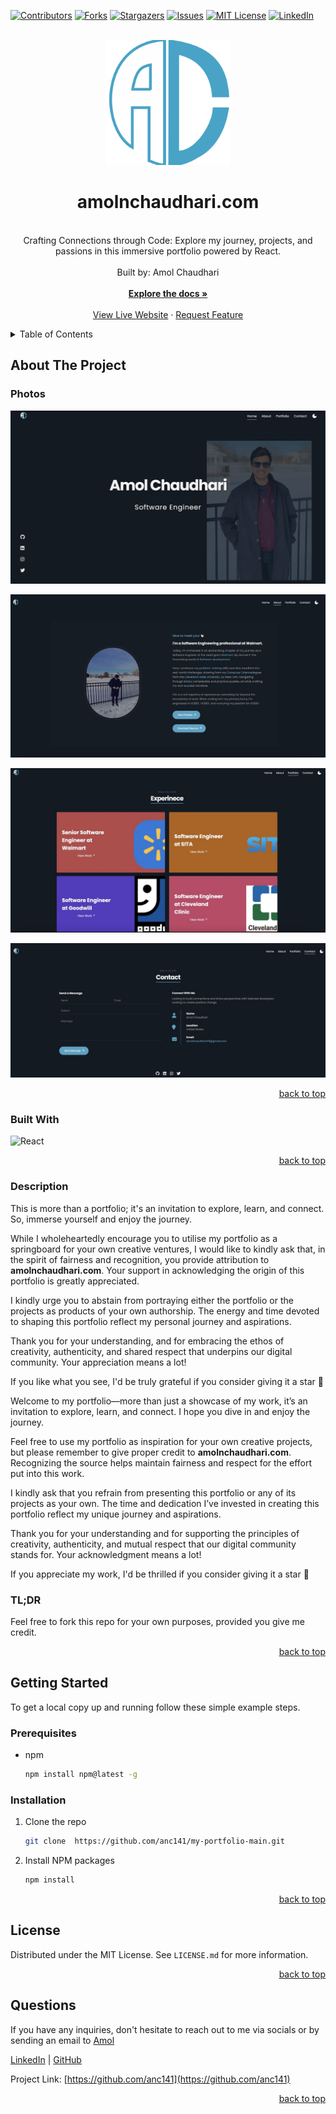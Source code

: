 <a name="readme-top"></a>

  <!-- PROJECT SHIELDS -->

[![Contributors][contributors-shield]][contributors-url]
[![Forks][forks-shield]][forks-url]
[![Stargazers][stars-shield]][stars-url]
[![Issues][issues-shield]][issues-url]
[![MIT License][license-shield]][license-url]
[![LinkedIn][linkedin-shield]][linkedin-url]

  <!-- PROJECT LOGO -->

  <br />
  <div align="center">
     <a href="https://github.com/anc141/my-portfolio-main">
      <img src="src/images/logo.svg" alt="Logo" width="200" height="200">
    </a>
    <h1 align="center">amolnchaudhari.com</h1>
    <p align="center">
    <br/>
Crafting Connections through Code: Explore my journey, projects, and passions in this immersive portfolio powered by React.<br/>
      <br/>
      Built by: Amol Chaudhari
      <br/>
      <br/>
      <a href="https://github.com/anc141/my-portfolio-main"><strong>Explore the docs »</strong></a>
      <br/>
      <br/>
      <a href="https://amolnchaudhari.com">View Live Website</a>
      ·
      <a href="https://github.com/anc141/my-portfolio-main/issues">Request Feature</a>
    </p>
  </div>
  
  <!-- TABLE OF CONTENTS -->

  <details>
    <summary>Table of Contents</summary>
    <ol>
      <li>
        <a href="#about-the-project">About The Project</a>
        <ul>
          <li><a href="#photos">Photos</a></li>
          <li><a href="#built-with">Built With</a></li>
          <li><a href="#description">Description</a></li>
        </ul>
      </li>
      <li>
          <a href="#getting-started">Getting Started</a>
        <ul>
          <li><a href="#prerequisites">Prerequisites</a></li>
          <li><a href="#installation">Installation</a></li>
        </ul>
      </li>
      <li><a href="#license">License</a></li>
      <li><a href="#questions">Questions</a></li>
    </ol>
  </details>
  
  <!-- ABOUT THE PROJECT -->
  
  ## About The Project
  
  ### Photos
  
[![My React Portfolio Screen Shot][product-screenshot]](https://amolnchaudhari.com)

[![My React Portfolio Screen Shot][product-screenshot2]](https://amolnchaudhari.com)

[![My React Portfolio Screen Shot][product-screenshot3]](https://amolnchaudhari.com)

[![My React Portfolio Screen Shot][product-screenshot4]](https://amolnchaudhari.com)

  <p align="right"><a href="#readme-top">back to top</a></p>
  
  ### Built With
  
  ![React](https://img.shields.io/badge/React-20232A?style=for-the-badge&logo=React&logoColor=61DAFB)

  <p align="right"><a href="#readme-top">back to top</a></p>
  
  ### Description
  
This is more than a portfolio; it's an invitation to explore, learn, and connect. So, immerse yourself and enjoy the journey.

While I wholeheartedly encourage you to utilise my portfolio as a springboard for your own creative ventures, I would like to kindly ask that, in the spirit of fairness and recognition, you provide attribution to <strong>amolnchaudhari.com</strong>. Your support in acknowledging the origin of this portfolio is greatly appreciated.

I kindly urge you to abstain from portraying either the portfolio or the projects as products of your own authorship. The energy and time devoted to shaping this portfolio reflect my personal journey and aspirations.

Thank you for your understanding, and for embracing the ethos of creativity, authenticity, and shared respect that underpins our digital community. Your appreciation means a lot!

If you like what you see, I'd be truly grateful if you consider giving it a star 🌟


Welcome to my portfolio—more than just a showcase of my work, it’s an invitation to explore, learn, and connect. I hope you dive in and enjoy the journey.

Feel free to use my portfolio as inspiration for your own creative projects, but please remember to give proper credit to <strong>amolnchaudhari.com</strong>. Recognizing the source helps maintain fairness and respect for the effort put into this work.

I kindly ask that you refrain from presenting this portfolio or any of its projects as your own. The time and dedication I’ve invested in creating this portfolio reflect my unique journey and aspirations.

Thank you for your understanding and for supporting the principles of creativity, authenticity, and mutual respect that our digital community stands for. Your acknowledgment means a lot!

If you appreciate my work, I'd be thrilled if you consider giving it a star 🌟

<h3>TL;DR</h3>
Feel free to fork this repo for your own purposes, provided you give me credit.

  <p align="right"><a href="#readme-top">back to top</a></p>

<!-- GETTING STARTED -->

## Getting Started

To get a local copy up and running follow these simple example steps.

### Prerequisites

- npm
  ```sh
  npm install npm@latest -g
  ```

### Installation

1. Clone the repo
   ```sh
   git clone  https://github.com/anc141/my-portfolio-main.git
   ```
2. Install NPM packages
   ```sh
   npm install
   ```

  <p align="right"><a href="#readme-top">back to top</a></p>
  
 
  <!-- LICENSE -->

## License

Distributed under the MIT License. See `LICENSE.md` for more information.

  <p align="right"><a href="#readme-top">back to top</a></p>
  
  
<!-- QUESTIONS -->
  
## Questions

If you have any inquiries, don't hesitate to reach out to me via socials or by sending an email to <a href="mailto:amolchaudhari141@gmail.com">Amol</a>

<a href="https://www.linkedin.com/in/amolnchaudhari/">LinkedIn</a> | <a href="https://github.com/anc141/">GitHub</a>

Project Link: [https://github.com/anc141](https://github.com/anc141)

  <p align="right"><a href="#readme-top">back to top</a></p>
  
  <!-- MARKDOWN LINKS & IMAGES -->

[contributors-shield]: https://img.shields.io/github/contributors/anc141/my-portfolio-main.svg?style=for-the-badge
[contributors-url]: https://github.com/anc141/my-portfolio-main/graphs/contributors
[forks-shield]: https://img.shields.io/github/forks/anc141/my-portfolio-main.svg?style=for-the-badge
[forks-url]: https://github.com/anc141/my-portfolio-main/network/members
[stars-shield]: https://img.shields.io/github/stars/anc141/my-portfolio-main.svg?style=for-the-badge
[stars-url]: https://github.com/anc141/my-portfolio-main/stargazers
[issues-shield]: https://img.shields.io/github/issues/anc141/my-portfolio-main.svg?style=for-the-badge
[issues-url]: https://github.com/anc141/my-portfolio-main/issues
[license-shield]: https://img.shields.io/github/license/anc141/my-portfolio-main.svg?style=for-the-badge
[license-url]: https://github.com/anc141/my-portfolio-main/blob/main/LICENSE.md
[linkedin-shield]: https://img.shields.io/badge/-LinkedIn-black.svg?style=for-the-badge&logo=linkedin&colorB=555
[linkedin-url]: https://linkedin.com/in/amolnchaudhari

  <!-- UPDATE PLACEHOLDER IMAGES HERE -->

[product-screenshot]: src/images/Screenshot.jpeg
[product-screenshot2]: src/images/Screenshot2.jpeg
[product-screenshot3]: src/images/Screenshot3.jpeg
[product-screenshot4]: src/images/Screenshot4.jpeg
[responsive-screenshot]: src/images/mobile-screenshot.png
[responsive-screenshot2]: src/images/mobile-
[responsive-screenshot3]: src/images/mobile-screenshot3.png
[responsive-screenshot4]: src/images/mobile-screenshot4.png
